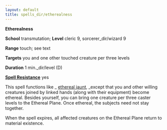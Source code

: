 ```yaml
---
layout: default
title: spells_dir/etherealness
---
```

 **Etherealness**

**School** transmutation; **Level** cleric 9, sorcerer_dir/wizard 9

**Range** touch; see text

**Targets** you and one other touched creature per three levels

**Duration** 1 min._dir/level (D)

**[Spell Resistance](../glossary#_spell-resistance)** yes

This spell functions like _ [ethereal jaunt](etherealJaunt#_ethereal-jaunt), _except that you and other willing creatures joined by linked hands (along with their equipment) become ethereal. Besides yourself, you can bring one creature per three caster levels to the Ethereal Plane. Once ethereal, the subjects need not stay together.

When the spell expires, all affected creatures on the Ethereal Plane return to material existence.

